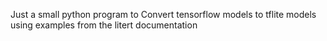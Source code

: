 Just a small python program to Convert tensorflow models to tflite models using examples from the litert documentation
